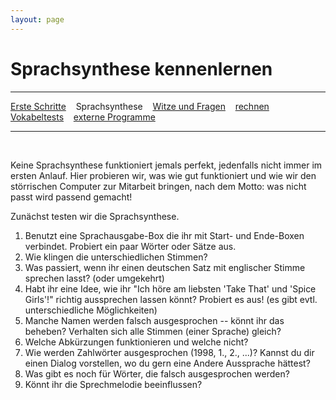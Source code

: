 ```yaml
---
layout: page
---
```

# Sprachsynthese kennenlernen
---
[Erste Schritte](ersteschritte.html) &nbsp;&nbsp; Sprachsynthese &nbsp;&nbsp; [Witze und Fragen](witzeundfragen.html) &nbsp;&nbsp; [rechnen](rechnen.html) &nbsp;&nbsp; [Vokabeltests](vokabeltest.html) &nbsp;&nbsp; [externe Programme](extprogramme.html)

---
&nbsp;

Keine Sprachsynthese funktioniert jemals perfekt, jedenfalls nicht immer im ersten Anlauf. Hier probieren wir, was wie gut funktioniert und wie wir den störrischen Computer zur Mitarbeit bringen, nach dem Motto: was nicht passt wird passend gemacht!

Zunächst testen wir die Sprachsynthese.
1. Benutzt eine Sprachausgabe-Box die ihr mit Start- und Ende-Boxen verbindet. Probiert ein paar Wörter oder Sätze aus.
2. Wie klingen die unterschiedlichen Stimmen?
3. Was passiert, wenn ihr einen deutschen Satz mit englischer Stimme sprechen lasst? (oder umgekehrt)
4. Habt ihr eine Idee, wie ihr "Ich höre am liebsten 'Take That' und 'Spice Girls'!" richtig aussprechen lassen könnt? Probiert es aus! (es gibt evtl. unterschiedliche Möglichkeiten)
5. Manche Namen werden falsch ausgesprochen -- könnt ihr das beheben? Verhalten sich alle Stimmen (einer Sprache) gleich?
6. Welche Abkürzungen funktionieren und welche nicht?
7. Wie werden Zahlwörter ausgesprochen (1998, 1., 2., ...)? Kannst du dir einen Dialog vorstellen, wo du gern eine Andere Aussprache hättest?
8. Was gibt es noch für Wörter, die falsch ausgesprochen werden?
9. Könnt ihr die Sprechmelodie beeinflussen?
